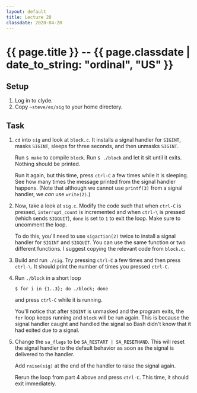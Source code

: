 ```yaml
---
layout: default
title: Lecture 28
classdate: 2020-04-20
---
```

# {{ page.title }} -- {{ page.classdate | date_to_string: "ordinal", "US" }}

## Setup
1. Log in to clyde.
2. Copy `~steve/ex/sig` to your home directory.

## Task
1. `cd` into `sig` and look at `block.c`. It installs a signal handler for
   `SIGINT`, masks `SIGINT`, sleeps for three seconds, and then unmasks
   `SIGINT`.

   Run `$ make` to compile `block`. Run `$ ./block` and let it sit until it
   exits. Nothing should be printed.

   Run it again, but this time, press `ctrl-C` a few times while it is
   sleeping. See how many times the message printed from the signal handler
   happens. (Note that although we cannot use `printf(3)` from a signal
   handler, we _can_ use `write(2)`.)
2. Now, take a look at `sig.c`. Modify the code such that when `ctrl-C` is
   pressed, `interrupt_count` is incremented and when `ctrl-\` is pressed
   (which sends `SIGQUIT`), `done` is set to `1` to exit the loop. Make sure
   to uncomment the loop.

   To do this, you'll need to use `sigaction(2)` twice to install a signal
   handler for `SIGINT` and `SIGQUIT`. You can use the same function or two
   different functions. I suggest copying the relevant code from `block.c`.
3. Build and run `./sig`. Try pressing `ctrl-C` a few times and then press
   `ctrl-\`. It should print the number of times you pressed `ctrl-C`.
4. Run `./block` in a short loop
   ```
   $ for i in {1..3}; do ./block; done
   ```
   and press `ctrl-C` while it is running.

   You'll notice that after `SIGINT` is unmasked and the program exits, the
   `for` loop keeps running and `block` will be run again. This is because the
   signal handler caught and handled the signal so Bash didn't know that it
   had exited due to a signal.
5. Change the `sa_flags` to be `SA_RESTART | SA_RESETHAND`. This will reset
   the signal handler to the default behavior as soon as the signal is
   delivered to the handler.

   Add `raise(sig)` at the end of the handler to raise the signal again.

   Rerun the loop from part 4 above and press `ctrl-C`. This time, it should
   exit immediately.
